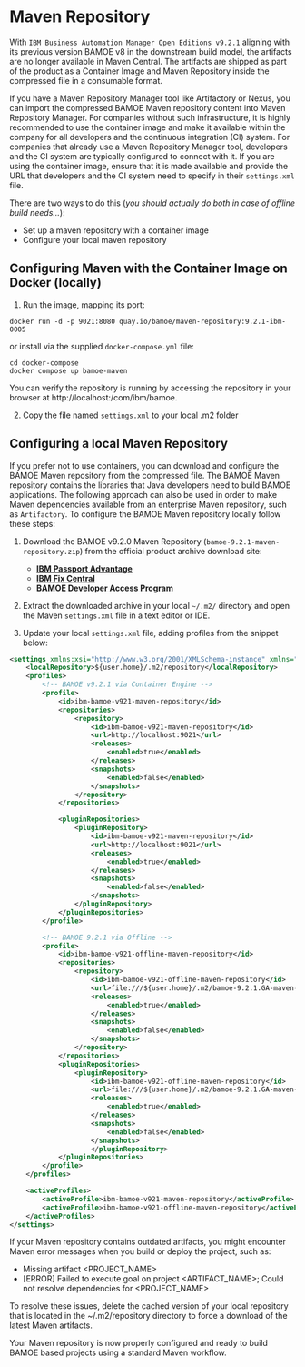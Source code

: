 # Maven Repository
With `IBM Business Automation Manager Open Editions v9.2.1` aligning with its previous version BAMOE v8 in the downstream build model, the artifacts are no longer available in Maven Central. The artifacts are shipped as part of the product as a Container Image and Maven Repository inside the compressed file in a consumable format.

If you have a Maven Repository Manager tool like Artifactory or Nexus, you can import the compressed BAMOE Maven repository content into Maven Repository Manager. For companies without such infrastructure, it is highly recommended to use the container image and make it available within the company for all developers and the continuous integration (CI) system. For companies that already use a Maven Repository Manager tool, developers and the CI system are typically configured to connect with it. If you are using the container image, ensure that it is made available and provide the URL that developers and the CI system need to specify in their `settings.xml` file.

There are two ways to do this (_you should actually do both in case of offline build needs..._):

- Set up a maven repository with a container image
- Configure your local maven repository

## Configuring Maven with the Container Image on Docker (locally)
1.  Run the image, mapping its port:

~~~shell
docker run -d -p 9021:8080 quay.io/bamoe/maven-repository:9.2.1-ibm-0005
~~~

or install via the supplied `docker-compose.yml` file:

~~~shell
cd docker-compose
docker compose up bamoe-maven
~~~

You can verify the repository is running by accessing the repository in your browser at http://localhost:<PORT>/com/ibm/bamoe.

2. Copy the file named `settings.xml` to your local .m2 folder

## Configuring a local Maven Repository 
If you prefer not to use containers, you can download and configure the BAMOE Maven repository from the compressed file. The BAMOE Maven repository contains the libraries that Java developers need to build BAMOE applications.  The following approach can also be used in order to make Maven depencencies available from an enterprise Maven repository, such as `Artifactory`.  To configure the BAMOE Maven repository locally follow these steps:

1.  Download the BAMOE v9.2.0 Maven Repository (`bamoe-9.2.1-maven-repository.zip`) from the official product archive download site:
 
    - [**IBM Passport Advantage**](https://www.ibm.com/software/passportadvantage/pao_customer.html)
    - [**IBM Fix Central**](https://www.ibm.com/support/fixcentral/)
    - [**BAMOE Developer Access Program**](https://www.ibm.com/account/reg/us-en/signup?formid=urx-52220)

2.  Extract the downloaded archive in your local `~/.m2/` directory and open the Maven `settings.xml` file in a text editor or IDE.
3.  Update your local `settings.xml` file, adding profiles from the snippet below:

```xml
<settings xmlns:xsi="http://www.w3.org/2001/XMLSchema-instance" xmlns="http://maven.apache.org/SETTINGS/1.0.0" xsi:schemaLocation="http://maven.apache.org/SETTINGS/1.0.0 http://maven.apache.org/xsd/settings-1.0.0.xsd">
    <localRepository>${user.home}/.m2/repository</localRepository>
    <profiles>
        <!-- BAMOE v9.2.1 via Container Engine -->
        <profile>
            <id>ibm-bamoe-v921-maven-repository</id>
            <repositories>
                <repository>
                    <id>ibm-bamoe-v921-maven-repository</id>
                    <url>http://localhost:9021</url>
                    <releases>
                        <enabled>true</enabled>
                    </releases>
                    <snapshots>
                        <enabled>false</enabled>
                    </snapshots>
                </repository>
            </repositories>

            <pluginRepositories>
                <pluginRepository>
                    <id>ibm-bamoe-v921-maven-repository</id>
                    <url>http://localhost:9021</url>
                    <releases>
                        <enabled>true</enabled>
                    </releases>
                    <snapshots>
                        <enabled>false</enabled>
                    </snapshots>
                </pluginRepository>
            </pluginRepositories>
        </profile>

        <!-- BAMOE 9.2.1 via Offline -->
        <profile>
            <id>ibm-bamoe-v921-offline-maven-repository</id>
            <repositories>
                <repository>
                    <id>ibm-bamoe-v921-offline-maven-repository</id>
                    <url>file:///${user.home}/.m2/bamoe-9.2.1.GA-maven-repository</url>
                    <releases>
                        <enabled>true</enabled>
                    </releases>
                    <snapshots>
                        <enabled>false</enabled>
                    </snapshots>
                </repository>
            </repositories>
            <pluginRepositories>
                <pluginRepository>
                    <id>ibm-bamoe-v921-offline-maven-repository</id>
                    <url>file:///${user.home}/.m2/bamoe-9.2.1.GA-maven-repository</url>
                    <releases>
                        <enabled>true</enabled>
                    </releases>
                    <snapshots>
                        <enabled>false</enabled>
                    </snapshots>
                    </pluginRepository>
            </pluginRepositories>
        </profile>
    </profiles>

    <activeProfiles>
        <activeProfile>ibm-bamoe-v921-maven-repository</activeProfile>
        <activeProfile>ibm-bamoe-v921-offline-maven-repository</activeProfile>
    </activeProfiles>
</settings>
```

If your Maven repository contains outdated artifacts, you might encounter Maven error messages when you build or deploy the project, such as:

-  Missing artifact <PROJECT_NAME>
- [ERROR] Failed to execute goal on project <ARTIFACT_NAME>; Could not resolve dependencies for <PROJECT_NAME>

To resolve these issues, delete the cached version of your local repository that is located in the ~/.m2/repository directory to force a download of the latest Maven artifacts.

Your Maven repository is now properly configured and ready to build BAMOE based projects using a standard Maven workflow.



